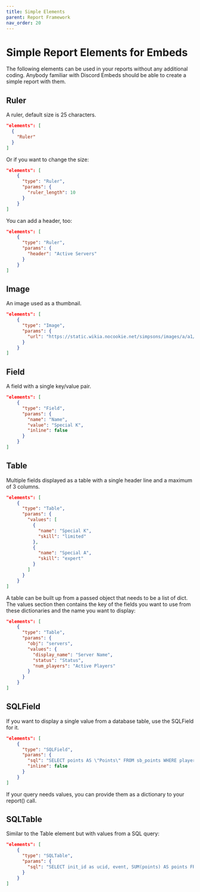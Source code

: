 ```yaml
---
title: Simple Elements
parent: Report Framework
nav_order: 20
---
```


# Simple Report Elements for Embeds

The following elements can be used in your reports without any additional coding. Anybody familiar with Discord Embeds should be able to create a simple report with them.

## Ruler

A ruler, default size is 25 characters.

```json
"elements": [
  {
    "Ruler"
  }
]
```

Or if you want to change the size:

```json
"elements": [
    {
      "type": "Ruler",
      "params": {
        "ruler_length": 10
      }
    }
]
```

You can add a header, too:

```json
"elements": [
    {
      "type": "Ruler",
      "params": {
        "header": "Active Servers"
      }
    }
]
```

## Image

An image used as a thumbnail.

```json
"elements": [
    {
      "type": "Image",
      "params": {
        "url": "https://static.wikia.nocookie.net/simpsons/images/a/a1/Flying_Hellfish_Logo.png"
      }
    }
]
```

## Field

A field with a single key/value pair.

```json
"elements": [
    {
      "type": "Field",
      "params": {
        "name": "Name",
        "value": "Special K",
        "inline": false
      }
    }
]
```

## Table

Multiple fields displayed as a table with a single header line and a maximum of 3 columns.

```json
"elements": [
    {
      "type": "Table",
      "params": {
        "values": [
          {
            "name": "Special K",
            "skill": "limited"
          },
          {
            "name": "Special A",
            "skill": "expert"
          }
        ]
      }
    }
]
```

A table can be built up from a passed object that needs to be a list of dict. The values section then contains
the key of the fields you want to use from these dictionaries and the name you want to display:

```json
"elements": [
    {
      "type": "Table",
      "params": {
        "obj": "servers",
        "values": {
          "display_name": "Server Name",
          "status": "Status",
          "num_players": "Active Players"
        }
      }
    }
]
```

## SQLField

If you want to display a single value from a database table, use the SQLField for it.

```json
"elements": [
    {
      "type": "SQLField",
      "params": {
        "sql": "SELECT points AS \"Points\" FROM sb_points WHERE player_ucid = %(ucid)s",
        "inline": false
      }
    }
]
```

If your query needs values, you can provide them as a dictionary to your report() call.

## SQLTable

Similar to the Table element but with values from a SQL query:

```json
"elements": [
    {
      "type": "SQLTable",
      "params": {
        "sql": "SELECT init_id as ucid, event, SUM(points) AS points FROM pu_events WHERE init_id = %(ucid)s GROUP BY 1,2"
      }
    }
]
```
